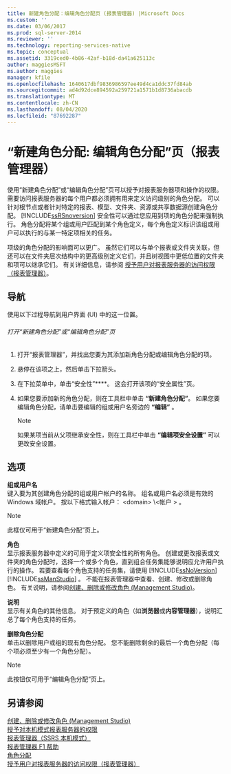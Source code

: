 ```yaml
---
title: 新建角色分配：编辑角色分配页 (报表管理器) |Microsoft Docs
ms.custom: ''
ms.date: 03/06/2017
ms.prod: sql-server-2014
ms.reviewer: ''
ms.technology: reporting-services-native
ms.topic: conceptual
ms.assetid: 3319ced0-4b86-42af-b18d-da41a625113c
author: maggiesMSFT
ms.author: maggies
manager: kfile
ms.openlocfilehash: 1640617dbf9836986597ee49d4ca1ddc37fd84ab
ms.sourcegitcommit: ad4d92dce894592a259721a1571b1d8736abacdb
ms.translationtype: MT
ms.contentlocale: zh-CN
ms.lasthandoff: 08/04/2020
ms.locfileid: "87692287"
---
```

# <a name="new-role-assignment-edit-role-assignment-page-report-manager"></a>“新建角色分配: 编辑角色分配”页（报表管理器）
  使用“新建角色分配”或“编辑角色分配”页可以授予对报表服务器项和操作的权限。 需要访问报表服务器的每个用户都必须拥有用来定义访问级别的角色分配。 可以针对根节点或者针对特定的报表、模型、文件夹、资源或共享数据源创建角色分配。 [!INCLUDE[ssRSnoversion](../includes/ssrsnoversion-md.md)] 安全性可以通过您应用到项的角色分配来强制执行。 角色分配将某个组或用户匹配到某个角色定义，每个角色定义标识该组或用户可以执行的与某一特定项相关的任务。  
  
 项级的角色分配的影响面可以更广。 虽然它们可以与单个报表或文件夹关联，但还可以在文件夹层次结构中的更高级别定义它们，并且树视图中更低位置的文件夹和项可以继承它们。 有关详细信息，请参阅 [授予用户对报表服务器的访问权限（报表管理器）](security/grant-user-access-to-a-report-server.md)。  
  
## <a name="navigation"></a>导航  
 使用以下过程导航到用户界面 (UI) 中的这一位置。  
  
###### <a name="to-open-the-new-role-assignment-or-edit-role-assignment-page"></a>打开“新建角色分配”或“编辑角色分配”页  
  
1.  打开“报表管理器”，并找出您要为其添加新角色分配或编辑角色分配的项。  
  
2.  悬停在该项之上，然后单击下拉箭头。  
  
3.  在下拉菜单中，单击“安全性”****。 这会打开该项的“安全属性”页。  
  
4.  如果您要添加新的角色分配，则在工具栏中单击 **“新建角色分配”**。 如果您要编辑角色分配，请单击要编辑的组或用户名旁边的 **“编辑”** 。  
  
    > [!NOTE]  
    >   如果某项当前从父项继承安全性，则在工具栏中单击 **“编辑项安全设置”** 可以更改安全设置。  
  
## <a name="options"></a>选项  
 **组或用户名**  
 键入要为其创建角色分配的组或用户帐户的名称。 组名或用户名必须是有效的 Windows 域帐户。 按以下格式输入帐户： \<domain> \\<帐户 \> 。  
  
> [!NOTE]  
>  此框仅可用于“新建角色分配”页上。  
  
 **角色**  
 显示报表服务器中定义的可用于定义项安全性的所有角色。 创建或更改报表或文件夹的角色分配时，选择一个或多个角色，直到组合任务集能够说明应允许用户执行的操作。 若要查看每个角色支持的任务集，请使用 [!INCLUDE[ssNoVersion](../includes/ssnoversion-md.md)] [!INCLUDE[ssManStudio](../includes/ssmanstudio-md.md)] 。 不能在报表管理器中查看、创建、修改或删除角色。 有关说明，请参阅[创建、删除或修改角色 &#40;Management Studio&#41;](security/role-definitions-create-delete-or-modify.md)。  
  
 **说明**  
 显示有关角色的其他信息。 对于预定义的角色（如**浏览器**或**内容管理器**），说明汇总了每个角色支持的任务。  
  
 **删除角色分配**  
 单击以删除用户或组的现有角色分配。 您不能删除剩余的最后一个角色分配（每个项必须至少有一个角色分配）。  
  
> [!NOTE]  
>  此按钮仅可用于“编辑角色分配”页上。  
  
## <a name="see-also"></a>另请参阅  
 [创建、删除或修改角色 &#40;Management Studio&#41;](security/role-definitions-create-delete-or-modify.md)   
 [授予对本机模式报表服务器的权限](security/granting-permissions-on-a-native-mode-report-server.md)   
 [报表管理器（SSRS 本机模式）](../../2014/reporting-services/report-manager-ssrs-native-mode.md)   
 [报表管理器 F1 帮助](../../2014/reporting-services/report-manager-f1-help.md)   
 [角色分配](security/role-assignments.md)   
 [授予用户对报表服务器的访问权限（报表管理器）](security/grant-user-access-to-a-report-server.md)  
  
  
